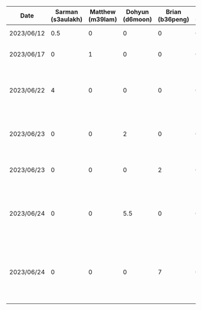 | Date  | Sarman (s3aulakh)  | Matthew (m39lam) | Dohyun (d6moon) | Brian (b36peng) | William (w29tam) | Daniel (dzotkin) | Task |
|---|---|---|---|---|---|---|---|
| 2023/06/12  | 0.5 | 0 | 0 | 0 | 0 | 0 | Setup Repo |
| 2023/06/17  | 0  | 1 | 0 | 0 | 0 | 0 | Setup Android App |
| 2023/06/22  | 4  | 0 | 0 | 0 | 0 | 0 | Setup navbar and basic screens for navigation |
| 2023/06/23  | 0 | 0 | 2 | 0 | 0 | 0 | Setup initial feedback Page for the app |
| 2023/06/23  | 0  | 0 | 0 | 2 | 0 | 0 | Initial setup for rate your day page |
| 2023/06/24  | 0 | 0 | 5.5 | 0 | 0 | 0 | Add bars and metrics examples in the feedback page |
| 2023/06/24  | 0  | 0 | 0 | 7 | 0 | 0 | Preparing Rate Your Day page for initial demo and adding it to the navbar |
